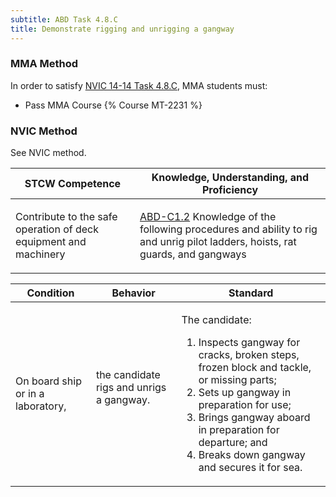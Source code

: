 ```yaml
---
subtitle: ABD Task 4.8.C 
title: Demonstrate rigging and unrigging a gangway
---
```



### MMA Method

In order to satisfy  [NVIC 14-14  Task  4.8.C](/stcw23/assets/images/nvic-14-14.pdf), MMA students must:

* Pass MMA Course {% Course MT-2231 %}


### NVIC Method

<a onclick="togglevisibility('nvic_methods')" >See NVIC method.</a>

<div id='nvic_methods' class='hide'>

<table>
<thead>
<tr>
<th class='forty'> STCW Competence </th>
<th class='sixty'> Knowledge, Understanding, and Proficiency </th>
</tr>
</thead>




<tbody>
<tr><td markdown='1'>

Contribute to the safe operation of deck equipment and machinery

</td><td markdown='1'>

[ABD-C1.2](../../tables/25.html#ABD-C1.2) Knowledge of the following procedures and ability to rig and unrig pilot ladders, hoists, rat guards, and gangways

</td></tr>


</tbody>
</table>


<table>
<thead>
<tr><th class='twenty'>  Condition </th><th class='twenty'> Behavior </th><th  class='sixty'>Standard </th></tr>
</thead>
<tbody >



<tr><td markdown='1'>

On board ship or in a laboratory,

</td><td markdown='1'>

the candidate rigs and unrigs a gangway.

<br>

<div class="tooltip">
<span class="tooltiptext">
</span>
</div>


</td><td markdown='1'>

The candidate:

1. Inspects gangway for cracks, broken steps, frozen block and tackle, or missing parts;
2. Sets up gangway in preparation for use;
3. Brings gangway aboard in preparation for departure; and
4. Breaks down gangway and secures it for sea. 

</td></tr>
</tbody>
</table>
</div>

